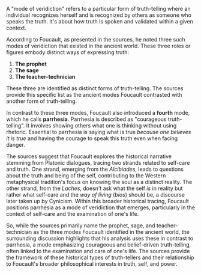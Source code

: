 A "mode of veridiction" refers to a particular form of truth-telling where an individual recognizes herself and is recognized by others as someone who speaks the truth. It's about how truth is spoken and validated within a given context.

According to Foucault, as presented in the sources, he noted three such modes of veridiction that existed in the ancient world. These three roles or figures embody distinct ways of expressing truth:

1. **The prophet**
2. **The sage**
3. **The teacher-technician**

These three are identified as distinct forms of truth-telling. The sources provide this specific list as the ancient modes Foucault contrasted with another form of truth-telling.

In contrast to these three modes, Foucault also introduced a **fourth** mode, which he calls **parrhesia**. Parrhesia is described as "courageous truth-telling". It involves showing others what one is thinking without using rhetoric. Essential to parrhesia is saying what is true _because one believes it is true_ and having the courage to speak this truth even when facing danger.

The sources suggest that Foucault explores the historical narrative stemming from Platonic dialogues, tracing two strands related to self-care and truth. One strand, emerging from the _Alcibiades_, leads to questions about the truth and being of the self, contributing to the Western metaphysical tradition's focus on knowing the soul as a distinct reality. The other strand, from the _Laches_, doesn't ask what the self _is_ in reality but rather what self-care and the _way of living_ (_bios_) should be, a discourse later taken up by Cynicism. Within this broader historical tracing, Foucault positions parrhesia as a mode of veridiction that emerges, particularly in the context of self-care and the examination of one's life.

So, while the sources primarily name the prophet, sage, and teacher-technician as the three modes Foucault identified in the ancient world, the surrounding discussion highlights that his analysis uses these in contrast to parrhesia, a mode emphasizing courageous and belief-driven truth-telling, often linked to the examination and care of one's life. The sources provide the framework of these historical types of truth-tellers and their relationship to Foucault's broader philosophical interests in truth, self, and power.